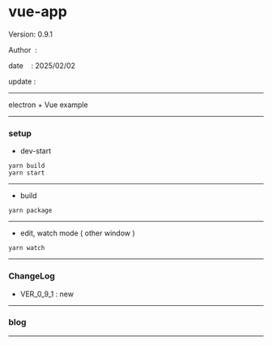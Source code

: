 ﻿# vue-app

 Version: 0.9.1

 Author  :

 date    : 2025/02/02

 update  :

***

electron + Vue example

***
### setup
* dev-start

```
yarn build
yarn start
```
***
* build
```
yarn package
```
***
* edit, watch mode ( other window )
```
yarn watch
```
***
### ChangeLog
* VER_0_9_1 : new

***
### blog 


***

